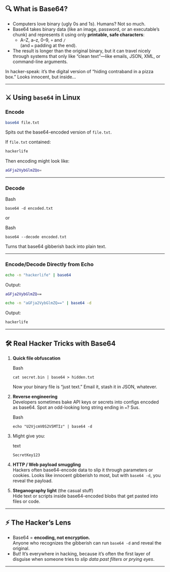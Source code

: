 ## 🔍 What is Base64?

- Computers love binary (ugly 0s and 1s). Humans? Not so much.
- Base64 takes binary data (like an image, password, or an executable’s chunk) and represents it using only **printable, safe characters**:
    - A–Z, a–z, 0–9, `+` and `/`  
        (and `=` padding at the end).
- The result is longer than the original binary, but it can travel nicely through systems that only like “clean text”—like emails, JSON, XML, or command-line arguments.

In hacker-speak: it’s the digital version of “hiding contraband in a pizza box.” Looks innocent, but inside…

---
## ⚔️ Using `base64` in Linux

### Encode

```bash
base64 file.txt
```

Spits out the base64-encoded version of `file.txt`.

If `file.txt` contained:


```bash
hackerlife
```

Then encoding might look like:

```bash
aGFja2VybGlmZQo=
```

---
### Decode

Bash

```
base64 -d encoded.txt
```

or

Bash

```
base64 --decode encoded.txt
```

Turns that base64 gibberish back into plain text.

---
### Encode/Decode Directly from Echo

```bash
echo -n "hackerlife" | base64
```

Output:

```bash
aGFja2VybGlmZQ==
```


```bash
echo -n "aGFja2VybGlmZQ==" | base64 -d
```

Output:

```bash
hackerlife
```

---
## 🛠 Real Hacker Tricks with Base64

1. **Quick file obfuscation**
    
    Bash
    
    ```
    cat secret.bin | base64 > hidden.txt
    ```
    
    Now your binary file is “just text.” Email it, stash it in JSON, whatever.
    
2. **Reverse engineering**  
    Developers sometimes bake API keys or secrets into configs encoded as base64. Spot an odd-looking long string ending in `=`? Sus.
    
    Bash
    
    ```
    echo "U2VjcmV0S2V5MTIz" | base64 -d
    ```
3. Might give you:
    
    text
    
    ```
    SecretKey123
    ```
    
4. **HTTP / Web payload smuggling**  
    Hackers often base64-encode data to slip it through parameters or cookies. Looks like innocent gibberish to most, but with `base64 -d`, you reveal the payload.
    
5. **Steganography light** (the casual stuff)  
    Hide text or scripts inside base64-encoded blobs that get pasted into files or code.

---

## ⚡ The Hacker’s Lens

- Base64 = **encoding, not encryption.**  
    Anyone who recognizes the gibberish can run `base64 -d` and reveal the original.
- But! It’s everywhere in hacking, because it’s often the first layer of disguise when someone tries to _slip data past filters or prying eyes_.

---
